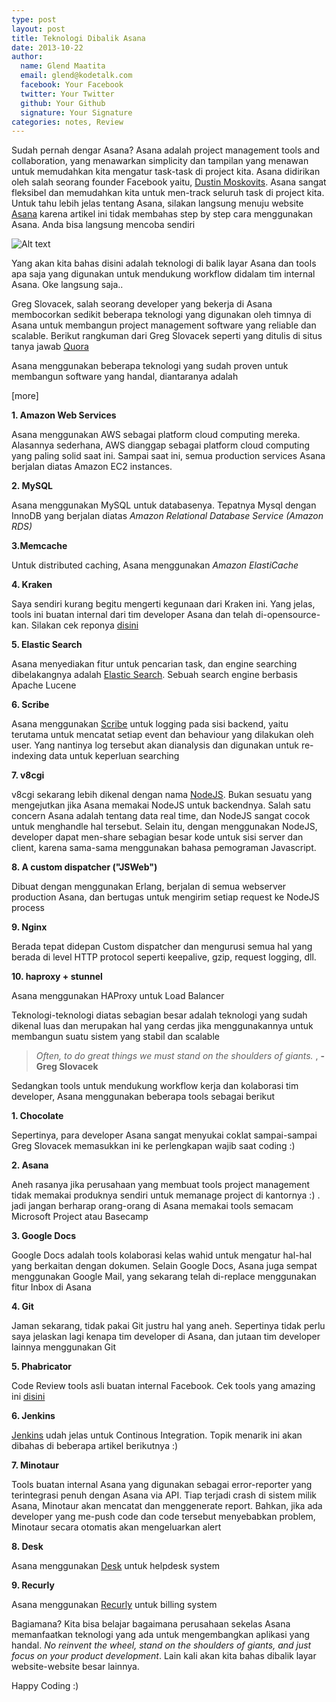 ```yaml
---
type: post
layout: post
title: Teknologi Dibalik Asana
date: 2013-10-22
author:
  name: Glend Maatita
  email: glend@kodetalk.com
  facebook: Your Facebook
  twitter: Your Twitter
  github: Your Github
  signature: Your Signature
categories: notes, Review
---
```


Sudah pernah dengar Asana? Asana adalah project management tools and collaboration, yang menawarkan simplicity dan tampilan yang menawan untuk memudahkan kita mengatur task-task di project kita. Asana didirikan oleh salah seorang founder Facebook yaitu, [Dustin Moskovits](http://en.wikipedia.org/wiki/Dustin_Moskovitz). Asana sangat fleksibel dan memudahkan kita untuk men-track seluruh task di project kita. Untuk tahu lebih jelas tentang Asana, silakan langsung menuju website [Asana](https://asana.com/) karena artikel ini tidak membahas step by step cara menggunakan Asana. Anda bisa langsung mencoba sendiri

![Alt text](/images/asana.jpg)

Yang akan kita bahas disini adalah teknologi di balik layar Asana dan tools apa saja yang digunakan untuk mendukung workflow didalam tim internal Asana. Oke langsung saja..

Greg Slovacek, salah seorang developer yang bekerja di Asana membocorkan sedikit beberapa teknologi yang digunakan oleh timnya di Asana untuk membangun project management software yang reliable dan scalable. Berikut rangkuman dari Greg Slovacek seperti yang ditulis di situs tanya jawab [Quora](http://www.quora.com/Asana/What-technologies-is-Asana-built-with)

Asana menggunakan beberapa teknologi yang sudah proven untuk membangun software yang handal, diantaranya adalah 

[more]

**1. Amazon Web Services**

Asana menggunakan AWS sebagai platform cloud computing mereka. Alasannya sederhana, AWS dianggap sebagai platform cloud computing yang paling solid saat ini. Sampai saat ini, semua production services Asana berjalan diatas Amazon EC2 instances.

**2. MySQL** 

Asana menggunakan MySQL untuk databasenya. Tepatnya Mysql dengan InnoDB yang berjalan diatas *Amazon Relational Database Service (Amazon RDS)*

**3.Memcache** 

Untuk distributed caching, Asana menggunakan *Amazon ElastiCache*

**4. Kraken**

Saya sendiri kurang begitu mengerti kegunaan dari Kraken ini. Yang jelas, tools ini buatan internal dari tim developer Asana dan telah di-opensource-kan. Silakan cek reponya [disini](https://github.com/Asana/kraken)

**5. Elastic Search**

Asana menyediakan fitur untuk pencarian task, dan engine searching dibelakangnya adalah [Elastic Search](http://www.elasticsearch.org/). Sebuah search engine berbasis Apache Lucene

**6. Scribe**

Asana menggunakan [Scribe](https://github.com/facebook/scribe) untuk logging pada sisi backend, yaitu terutama untuk mencatat setiap event dan behaviour yang dilakukan oleh user. Yang nantinya log tersebut akan dianalysis dan digunakan untuk re-indexing data untuk keperluan searching

**7. v8cgi**

v8cgi sekarang lebih dikenal dengan nama [NodeJS](http://nodejs.org/). Bukan sesuatu yang mengejutkan jika Asana memakai NodeJS untuk backendnya. Salah satu concern Asana adalah tentang data real time, dan NodeJS sangat cocok untuk menghandle hal tersebut. Selain itu, dengan menggunakan NodeJS, developer dapat men-share sebagian besar kode untuk sisi server dan client, karena sama-sama menggunakan bahasa pemograman Javascript.

**8. A custom dispatcher ("JSWeb")**

Dibuat dengan menggunakan Erlang, berjalan di semua webserver production Asana, dan bertugas untuk mengirim setiap request ke NodeJS process

**9. Nginx**

Berada tepat didepan Custom dispatcher dan mengurusi semua hal yang berada di level HTTP protocol seperti keepalive, gzip, request logging, dll.

**10. haproxy + stunnel**

Asana menggunakan HAProxy untuk Load Balancer

Teknologi-teknologi diatas sebagian besar adalah teknologi yang sudah dikenal luas dan merupakan hal yang cerdas jika menggunakannya untuk membangun suatu sistem yang stabil dan scalable

> *Often, to do great things we must stand on the shoulders of giants.* , **- Greg Slovacek**

Sedangkan tools untuk mendukung workflow kerja dan kolaborasi tim developer, Asana menggunakan beberapa tools sebagai berikut

**1. Chocolate**

Sepertinya, para developer Asana sangat menyukai coklat sampai-sampai Greg Slovacek memasukkan ini ke perlengkapan wajib saat coding :) 

**2. Asana**

Aneh rasanya jika perusahaan yang membuat tools project management tidak memakai produknya sendiri untuk memanage project di kantornya :) . jadi jangan berharap orang-orang di Asana memakai tools semacam Microsoft Project atau Basecamp

**3. Google Docs**

Google Docs adalah tools kolaborasi kelas wahid untuk mengatur hal-hal yang berkaitan dengan dokumen. Selain Google Docs, Asana juga sempat menggunakan Google Mail, yang sekarang telah di-replace menggunakan fitur Inbox di Asana

**4. Git**

Jaman sekarang, tidak pakai Git justru hal yang aneh. Sepertinya tidak perlu saya jelaskan lagi kenapa tim developer di Asana, dan jutaan tim developer lainnya menggunakan Git

**5. Phabricator**

Code Review tools asli buatan internal Facebook. Cek tools yang amazing ini [disini](http://phabricator.org/)

**6. Jenkins**

[Jenkins](http://jenkins-ci.org/) udah jelas untuk Continous Integration. Topik menarik ini akan dibahas di beberapa artikel berikutnya :)


**7. Minotaur**

Tools buatan internal Asana yang digunakan sebagai error-reporter yang terintegrasi penuh dengan Asana via API. Tiap terjadi crash di sistem milik Asana, Minotaur akan mencatat dan menggenerate report. Bahkan, jika ada developer yang me-push code dan code tersebut menyebabkan problem, Minotaur secara otomatis akan mengeluarkan alert

**8. Desk**

Asana menggunakan [Desk](http://www.desk.com/) untuk helpdesk system

**9. Recurly**

Asana menggunakan [Recurly](http://www.recurly.com/) untuk billing system

Bagiamana? Kita bisa belajar bagaimana perusahaan sekelas Asana memanfaatkan teknologi yang ada untuk mengembangkan aplikasi yang handal. *No reinvent the wheel, stand on the shoulders of giants, and just focus on your product development*. Lain kali akan kita bahas dibalik layar website-website besar lainnya.

Happy Coding :)